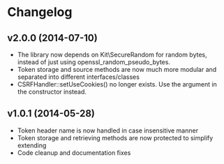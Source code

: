 # Changelog #

## v2.0.0 (2014-07-10) ##

  * The library now depends on Kit\SecureRandom for random bytes, instead of
    just using openssl_random_pseudo_bytes.
  * Token storage and source methods are now much more modular and separated
    into different interfaces/classes
  * CSRFHandler::setUseCookies() no longer exists. Use the argument in the
    constructor instead.

## v1.0.1 (2014-05-28) ##

  * Token header name is now handled in case insensitive manner
  * Token storage and retrieving methods are now protected to simplify extending
  * Code cleanup and documentation fixes
